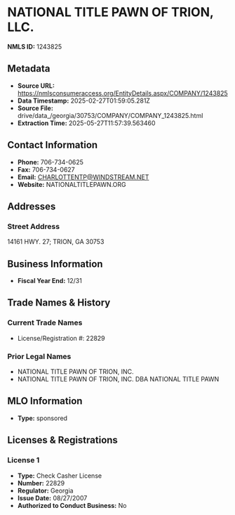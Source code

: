 # NATIONAL TITLE PAWN OF TRION, LLC.

**NMLS ID:** 1243825

## Metadata
- **Source URL:** https://nmlsconsumeraccess.org/EntityDetails.aspx/COMPANY/1243825
- **Data Timestamp:** 2025-02-27T01:59:05.281Z
- **Source File:** drive/data_/georgia/30753/COMPANY/COMPANY_1243825.html
- **Extraction Time:** 2025-05-27T11:57:39.563460

## Contact Information
- **Phone:** 706-734-0625
- **Fax:** 706-734-0627
- **Email:** CHARLOTTENTP@WINDSTREAM.NET
- **Website:** NATIONALTITLEPAWN.ORG

## Addresses
### Street Address
14161 HWY. 27; TRION, GA 30753

## Business Information
- **Fiscal Year End:** 12/31

## Trade Names & History
### Current Trade Names
- License/Registration #: 22829

### Prior Legal Names
- NATIONAL TITLE PAWN OF TRION, INC.
- NATIONAL TITLE PAWN OF TRION, INC. DBA NATIONAL TITLE PAWN

## MLO Information
- **Type:** sponsored

## Licenses & Registrations

### License 1
- **Type:** Check Casher License
- **Number:** 22829
- **Regulator:** Georgia
- **Issue Date:** 08/27/2007
- **Authorized to Conduct Business:** No

